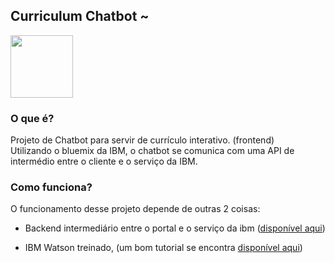 ## Curriculum Chatbot ~

<img src="https://freesvg.org/img/1538298822.png" width="100">

### O que é?

Projeto de Chatbot para servir de currículo interativo. (frontend) <br>
Utilizando o bluemix da IBM, o chatbot se comunica com uma API de intermédio entre o cliente e o serviço da IBM. <br>

### Como funciona?

O funcionamento desse projeto depende de outras 2 coisas: <br>

- Backend intermediário entre o portal e o serviço da ibm ([disponível aqui](https://github.com/victormagalhaess/chatbot))

* IBM Watson treinado, (um bom tutorial se encontra [disponível aqui](https://www.ibm.com/developerworks/br/library/desenvolvendo-chatbots-com-watson-conversation/index.html))
